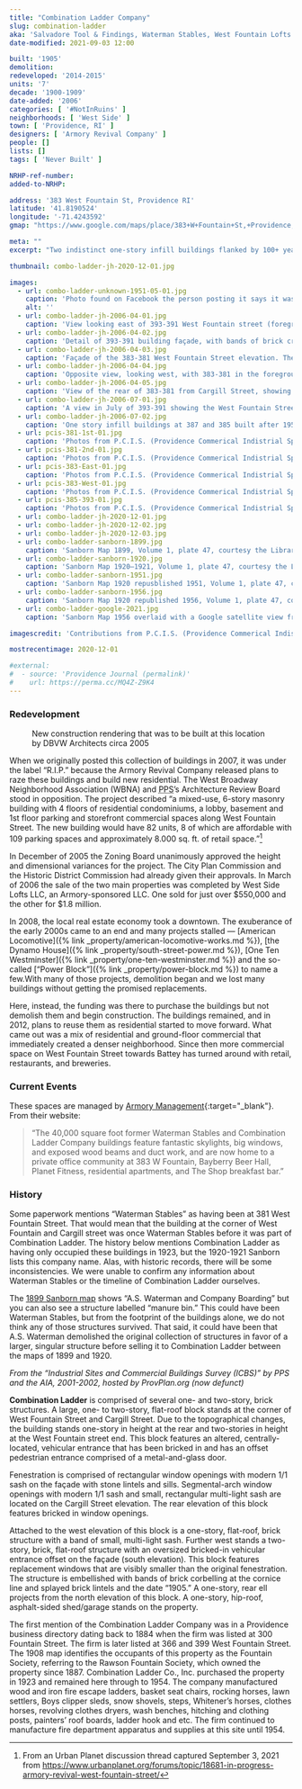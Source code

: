 ```yaml
---
title: "Combination Ladder Company"
slug: combination-ladder
aka: 'Salvadore Tool & Findings, Waterman Stables, West Fountain Lofts'
date-modified: 2021-09-03 12:00

built: '1905'
demolition:
redeveloped: '2014-2015'
units: '7'
decade: '1900-1909'
date-added: '2006'
categories: [ '#NotInRuins' ]
neighborhoods: [ 'West Side' ]
town: [ 'Providence, RI' ]
designers: [ 'Armory Revival Company' ]
people: []
lists: []
tags: [ 'Never Built' ]

NRHP-ref-number:
added-to-NRHP:

address: '383 West Fountain St, Providence RI'
latitude: '41.8190524'
longitude: '-71.4243592'
gmap: "https://www.google.com/maps/place/383+W+Fountain+St,+Providence,+RI+02903/@41.8190524,-71.4243592,17z/data=!3m1!4b1!4m5!3m4!1s0x89e445730a311d2b:0x5d812b4ad0214abe!8m2!3d41.8190524!4d-71.4221705"

meta: ""
excerpt: "Two indistinct one-story infill buildings flanked by 100+ year old two-story mill buildings that manufactured fire safety equipment"

thumbnail: combo-ladder-jh-2020-12-01.jpg

images:
  - url: combo-ladder-unknown-1951-05-01.jpg
    caption: 'Photo found on Facebook the person posting it says it was dated May 1951. The building behind seems to be the 383 West Fountain Street building at the corner of Cargill St. Notice the rough hewn granite window lintels.'
    alt: ''
  - url: combo-ladder-jh-2006-04-01.jpg
    caption: 'View looking east of 393-391 West Fountain street (foreground left) with the one story mid-century buildings in center and the 383-381 West Fountain building far right'
  - url: combo-ladder-jh-2006-04-02.jpg
    caption: 'Detail of 393-391 building façade, with bands of brick creating stripes of altering depth. Notice, too, the original window openings shrunk to fit more modern replacement windows, the stone sills, and the decorative steel lintels.'
  - url: combo-ladder-jh-2006-04-03.jpg
    caption: 'Façade of the 383-381 West Fountain Street elevation. The central groiund-floor entrance was a vehicular opening, shown bricked in.'
  - url: combo-ladder-jh-2006-04-04.jpg
    caption: 'Opposite view, looking west, with 383-381 in the foreground right and 393-391 in the far left'
  - url: combo-ladder-jh-2006-04-05.jpg
    caption: 'View of the rear of 383-381 from Cargill Street, showing how the grade makes the second floor rear elevation almost ground level.'
  - url: combo-ladder-jh-2006-07-01.jpg
    caption: 'A view in July of 393-391 showing the West Fountain Street façade. Second floor window openings have clearly been shrunk and the two-story garage door opening has been filled in with sandstone-finished concrete block.'
  - url: combo-ladder-jh-2006-07-02.jpg
    caption: 'One story infill buildings at 387 and 385 built after 1956.'
  - url: pcis-381-1st-01.jpg
    caption: 'Photos from P.C.I.S. (Providence Commerical Indistrial Space), Erik Bright and Lisa Carnevale, circe 2007 — 381 West Fountain 1st floor office and back open mill space'
  - url: pcis-381-2nd-01.jpg
    caption: 'Photos from P.C.I.S. (Providence Commerical Indistrial Space), Erik Bright and Lisa Carnevale, circe 2007 — 381 West Fountain 2nd floor office and open mill spaces'
  - url: pcis-383-East-01.jpg
    caption: 'Photos from P.C.I.S. (Providence Commerical Indistrial Space), Erik Bright and Lisa Carnevale, circe 2007 — 383 West Fountain 1st floor east'
  - url: pcis-383-West-01.jpg
    caption: 'Photos from P.C.I.S. (Providence Commerical Indistrial Space), Erik Bright and Lisa Carnevale, circe 2007 — 383 West Fountain 1st floor west'
  - url: pcis-385-393-01.jpg
    caption: 'Photos from P.C.I.S. (Providence Commerical Indistrial Space), Erik Bright and Lisa Carnevale, circe 2007 — 393-391 West Fountain 1st and 2nd floors'
  - url: combo-ladder-jh-2020-12-01.jpg
  - url: combo-ladder-jh-2020-12-02.jpg
  - url: combo-ladder-jh-2020-12-03.jpg
  - url: combo-ladder-sanborn-1899.jpg
    caption: 'Sanborn Map 1899, Volume 1, plate 47, courtesy the Library of Congress — The area to be developed is highlighted. Combination Ladder is not yet present. Instead, at the south eastern corern of Cargill and West Fountain is the A.S. Waterman and Company Boarding, while to the west is the H.O. Martin Sawing and Planing Mill.'
  - url: combo-ladder-sanborn-1920.jpg
    caption: 'Sanborn Map 1920–1921, Volume 1, plate 47, courtesy the Library of Congress — Buildings for the Combination Ladder Company are at this location, including “Storage of Saloon Fixtures” on the corner and “Sawing and Planing 1st, Moulding Room 2nd, Machine Shop 1st, Finishing Room 2nd, Truck Shop, Black smith, and a Print Shop.”'
  - url: combo-ladder-sanborn-1951.jpg
    caption: 'Sanborn Map 1920 repusblished 1951, Volume 1, plate 47, courtesy the Library of Congress — Not shown is a G.M. Hopkins map from 1937 labelling the building on the corner of Cargill and West Fountain as “Providence Malt Company, James Hanley Brewing Company.” In this 1951 map, the building is labelled “Storage of Bottles, Cans, and Wooden Cases.” The other original building is labelled the same, and the name Comnbination Ladder is gone. Only one building is labelled “Ladder Mfg.”'
  - url: combo-ladder-sanborn-1956.jpg
    caption: 'Sanborn Map 1920 republished 1956, Volume 1, plate 47, courtesy the Library of Congress — Same building footprints, different uses. The corner of Cargill and West Fountain is labelled “Tool Mfg” while the other opriginal building is labelled “Plumbing 1st, Jewelry Mfg 2nd.” The same central building is still labelled “Ladder Mfg.”'
  - url: combo-ladder-google-2021.jpg
    caption: 'Sanborn Map 1956 overlaid with a Google satellite view from 1921, attempting to show which buildings are the oldest and most original to Combination Ladder'

imagescredit: 'Contributions from P.C.I.S. (Providence Commerical Indistrial Space), Sanborn Maps from the Library of Congress, Google satellite view from Google Maps 2021'

mostrecentimage: 2020-12-01

#external:
#  - source: 'Providence Journal (permalink)'
#    url: https://perma.cc/MQ4Z-Z9K4
---
```


### Redevelopment

<figure class="u__img u__img--right" aria-hidden="true">
  <img src="{{ site.propimg_path }}{{ page.slug }}/383-w-fountain-rendering.jpg" alt="" />
  <figcaption>
    New construction rendering that was to be built at this location by DBVW Architects circa 2005
  </figcaption>
</figure>

When we originally posted this collection of buildings in 2007, it was under the label “R.I.P.” because the Armory Revival Company released plans to raze these buildings and build new residential. The West Broadway Neighborhood Association (<span class="abbr">WBNA</span>) and <abbr title="Providence Preservation Society">PPS</abbr>’s Architecture Review Board stood in opposition. The project described “a mixed-use, 6-story masonry building with 4 floors of residential condominiums, a lobby, basement and 1st floor parking and storefront commercial spaces along West Fountain Street. The new building would have 82 units, 8 of which are affordable with 109 parking spaces and approximately 8.000 sq. ft. of retail space.”[^1]

[^1]: From an Urban Planet discussion thread captured September 3, 2021 from https://www.urbanplanet.org/forums/topic/18681-in-progress-armory-revival-west-fountain-street/ 

In December of 2005 the Zoning Board unanimously approved the height and dimensional variances for the project. The City Plan Commission and the Historic District Commission had already given their approvals. In March of 2006 the sale of the two main properties was completed by West Side Lofts LLC, an Armory-sponsored LLC. One sold for just over $550,000 and the other for $1.8 million.

In 2008, the local real estate economy took a downtown. The exuberance of the early 2000s came to an end and many projects stalled — [American Locomotive]({% link _property/american-locomotive-works.md %}), [the Dynamo House]({% link _property/south-street-power.md %}), [One Ten Westminster]({% link _property/one-ten-westminster.md %}) and the so-called [“Power Block”]({% link _property/power-block.md %}) to name a few.With many of those projects, demolition began and we lost many buildings without getting the promised replacements.  

Here, instead, the funding was there to purchase the buildings but not demolish them and begin construction. The buildings remained, and in 2012, plans to reuse them as residential started to move forward. What came out was a mix of residential and ground-floor commercial that immediately created a denser neighborhood. Since then more commercial space on West Fountain Street towards Battey has turned around with retail, restaurants, and breweries. 


### Current Events

These spaces are managed by [Armory Management](http://armorymanagement.com/west-fountain-lofts/){:target="_blank"}. From their website: 

> “The 40,000 square foot former Waterman Stables and Combination Ladder Company buildings feature fantastic skylights, big windows, and exposed wood beams and duct work, and are now home to a private office community at 383 W Fountain, Bayberry Beer Hall, Planet Fitness, residential apartments, and The Shop breakfast bar.”


### History

Some paperwork mentions “Waterman Stables” as having been at 381 West Fountain Street. That would mean that the building at the corner of West Fountain and Cargill street was once Waterman Stables before it was part of Combination Ladder. The history below mentions Combination Ladder as having only occupied these buildings in 1923, but the 1920-1921 Sanborn lists this company name. Alas, with historic records, there will be some inconsistencies. We were unable to confirm any information about Waterman Stables or the timeline of Combination Ladder ourselves. 

The [1899 Sanborn map](#photo-combo-ladder-sanborn-1899) shows “A.S. Waterman and Company Boarding” but you can also see a structure labelled “manure bin.” This could have been Waterman Stables, but from the footprint of the buildings alone, we do not think any of those structures survived. That said, it could have been that A.S. Waterman demolished the original collection of structures in favor of a larger, singular structure before selling it to Combination Ladder between the maps of 1899 and 1920. 


_From the “Industrial Sites and Commercial Buildings Survey (ICBS)” by PPS and the AIA, 2001-2002, hosted by ProvPlan.org (now defunct)_

**Combination Ladder** is comprised of several one- and two-story, brick structures. A large, one- to two-story, flat-roof block stands at the corner of West Fountain Street and Cargill Street. Due to the topographical changes, the building stands one-story in height at the rear and two-stories in height at the West Fountain street end. This block features an altered, centrally-located, vehicular entrance that has been bricked in and has an offset pedestrian entrance comprised of a metal-and-glass door.

Fenestration is comprised of rectangular window openings with modern 1/1 sash on the façade with stone lintels and sills. Segmental-arch window openings with modern 1/1 sash and small, rectangular multi-light sash are located on the Cargill Street elevation. The rear elevation of this block features bricked in window openings.

Attached to the west elevation of this block is a one-story, flat-roof, brick structure with a band of small, multi-light sash. Further west stands a two-story, brick, flat-roof structure with an oversized bricked-in vehicular entrance offset on the façade (south elevation). This block features replacement windows that are visibly smaller than the original fenestration. The structure is embellished with bands of brick corbelling at the cornice line and splayed brick lintels and the date “1905.” A one-story, rear ell projects from the north elevation of this block. A one-story, hip-roof, asphalt-sided shed/garage stands on the property.

The first mention of the Combination Ladder Company was in a Providence business directory dating back to 1884 when the firm was listed at 300 Fountain Street. The firm is later listed at 366 and 399 West Fountain Street. The 1908 map identifies the occupants of this property as the Fountain Society, referring to the Rawson Fountain Society, which owned the property since 1887. Combination Ladder Co., Inc. purchased the property in 1923 and remained here through to 1954. The company manufactured wood and iron fire escape ladders, basket seat chairs, rocking horses, lawn settlers, Boys clipper sleds, snow shovels, steps, Whitener’s horses, clothes horses, revolving clothes dryers, wash benches, hitching and clothing posts, painters’ roof boards, ladder hook and etc. The firm continued to manufacture fire department apparatus and supplies at this site until 1954.
